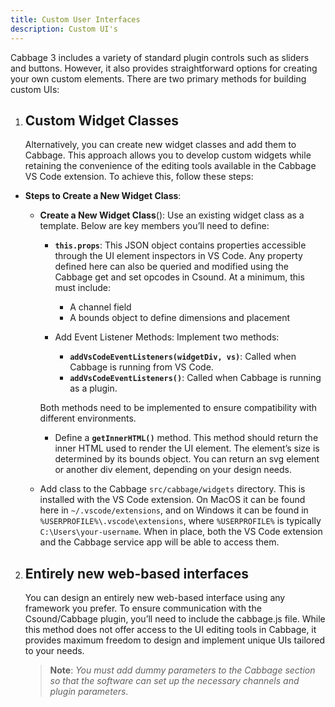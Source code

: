```yaml
---
title: Custom User Interfaces
description: Custom UI's
---
```


Cabbage 3 includes a variety of standard plugin controls such as sliders and buttons. However, it also provides straightforward options for creating your own custom elements. There are two primary methods for building custom UIs:

1. ## **Custom Widget Classes**

    Alternatively, you can create new widget classes and add them to Cabbage. This approach allows you to develop custom widgets while retaining the convenience of the editing tools available in the Cabbage VS Code extension. To achieve this, follow these steps:

* **Steps to Create a New Widget Class**:

    * **Create a New Widget Class**(): Use an existing widget class as a template. Below are key members you’ll need to define: 
        * **`this.props`**:
            This JSON object contains properties accessible through the UI element inspectors in VS Code. Any property defined here can also be queried and modified using the Cabbage get and set opcodes in Csound. At a minimum, this must include:
            * A channel field
            * A bounds object to define dimensions and placement

        * Add Event Listener Methods:
            Implement two methods:

            * **`addVsCodeEventListeners(widgetDiv, vs)`**: Called when Cabbage is running from VS Code.
            * **`addVsCodeEventListeners()`**: Called when Cabbage is running as a plugin.

        Both methods need to be implemented to ensure compatibility with different environments.

        * Define a **`getInnerHTML()`** method. This method should return the inner HTML used to render the UI element. The element’s size is determined by its bounds object. You can return an svg element or another div element, depending on your design needs.

    * Add class to the Cabbage `src/cabbage/widgets` directory. This is installed with the VS Code extension. On MacOS it can be found here in `~/.vscode/extensions`, and on Windows it can be found in `%USERPROFILE%\.vscode\extensions`, where `%USERPROFILE%` is typically `C:\Users\your-username`. When in place, both the VS Code extension and the Cabbage service app will be able to access them. 

2. ## **Entirely new web-based interfaces**

    You can design an entirely new web-based interface using any framework you prefer. To ensure communication with the Csound/Cabbage plugin, you’ll need to include the cabbage.js file. While this method does not offer access to the UI editing tools in Cabbage, it provides maximum freedom to design and implement unique UIs tailored to your needs.

    >**Note**: *You must add dummy parameters to the Cabbage section so that the software can set up the necessary channels and plugin parameters*.